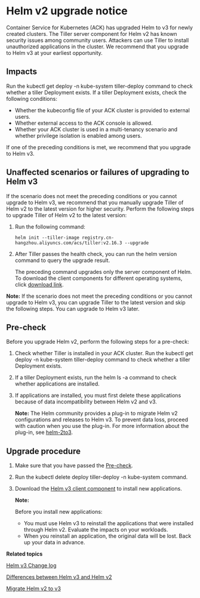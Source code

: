 # Helm v2 upgrade notice

Container Service for Kubernetes \(ACK\) has upgraded Helm to v3 for newly created clusters. The Tiller server component for Helm v2 has known security issues among community users. Attackers can use Tiller to install unauthorized applications in the cluster. We recommend that you upgrade to Helm v3 at your earliest opportunity.

## Impacts

Run the kubectl get deploy -n kube-system tiller-deploy command to check whether a tiller Deployment exists. If a tiller Deployment exists, check the following conditions:

-   Whether the kubeconfig file of your ACK cluster is provided to external users.
-   Whether external access to the ACK console is allowed.
-   Whether your ACK cluster is used in a multi-tenancy scenario and whether privilege isolation is enabled among users.

If one of the preceding conditions is met, we recommend that you upgrade to Helm v3.

## Unaffected scenarios or failures of upgrading to Helm v3

If the scenario does not meet the preceding conditions or you cannot upgrade to Helm v3, we recommend that you manually upgrade Tiller of Helm v2 to the latest version for higher security. Perform the following steps to upgrade Tiller of Helm v2 to the latest version:

1.  Run the following command:

    ```
    helm init --tiller-image registry.cn-hangzhou.aliyuncs.com/acs/tiller:v2.16.3 --upgrade
    ```

2.  After Tiller passes the health check, you can run the helm version command to query the upgrade result.

    The preceding command upgrades only the server component of Helm. To download the client components for different operating systems, click [download link](https://github.com/helm/helm/releases/tag/v2.16.3).


**Note:** If the scenario does not meet the preceding conditions or you cannot upgrade to Helm v3, you can upgrade Tiller to the latest version and skip the following steps. You can upgrade to Helm v3 later.

## Pre-check

Before you upgrade Helm v2, perform the following steps for a pre-check:

1.  Check whether Tiller is installed in your ACK cluster. Run the kubectl get deploy -n kube-system tiller-deploy command to check whether a tiller Deployment exists.

2.  If a tiller Deployment exists, run the helm ls -a command to check whether applications are installed.

3.  If applications are installed, you must first delete these applications because of data incompatibility between Helm v2 and v3.

    **Note:** The Helm community provides a plug-in to migrate Helm v2 configurations and releases to Helm v3. To prevent data loss, proceed with caution when you use the plug-in. For more information about the plug-in, see [helm-2to3](https://github.com/helm/helm-2to3).


## Upgrade procedure

1.  Make sure that you have passed the [Pre-check](#section_wxa_b2o_q4p).

2.  Run the kubectl delete deploy tiller-deploy -n kube-system command.

3.  Download the [Helm v3 client component](http://aliacs-k8s-cn-hangzhou.oss-cn-hangzhou.aliyuncs.com/public/pkg/helm/helm-v3.0.3-linux-amd64.tar.gz) to install new applications.

    **Note:**

    Before you install new applications:

    -   You must use Helm v3 to reinstall the applications that were installed through Helm v2. Evaluate the impacts on your workloads.
    -   When you reinstall an application, the original data will be lost. Back up your data in advance.

**Related topics**  


[Helm v3 Change log](https://github.com/helm/helm/releases/tag/v3.0.0)

[Differences between Helm v3 and Helm v2](https://v3.helm.sh/docs/faq/#changes-since-helm-2)

[Migrate Helm v2 to v3](https://helm.sh/docs/topics/v2_v3_migration/)

